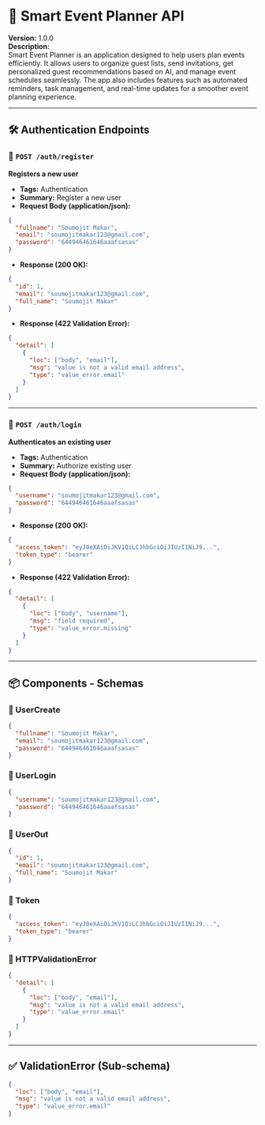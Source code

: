 # 📅 Smart Event Planner API

**Version:** 1.0.0  
**Description:**  
Smart Event Planner is an application designed to help users plan events efficiently. It allows users to organize guest lists, send invitations, get personalized guest recommendations based on AI, and manage event schedules seamlessly. The app also includes features such as automated reminders, task management, and real-time updates for a smoother event planning experience.

---

## 🛠️ Authentication Endpoints

### 🔐 `POST /auth/register`
**Registers a new user**

- **Tags:** Authentication  
- **Summary:** Register a new user  
- **Request Body (application/json):**
```json
{
  "fullname": "Soumojit Makar",
  "email": "soumojitmakar123@gmail.com",
  "password": "644946461646aaafsasas"
}
```

- **Response (200 OK):**
```json
{
  "id": 1,
  "email": "soumojitmakar123@gmail.com",
  "full_name": "Soumojit Makar"
}
```

- **Response (422 Validation Error):**
```json
{
  "detail": [
    {
      "loc": ["body", "email"],
      "msg": "value is not a valid email address",
      "type": "value_error.email"
    }
  ]
}
```

---

### 🔑 `POST /auth/login`
**Authenticates an existing user**

- **Tags:** Authentication  
- **Summary:** Authorize existing user  
- **Request Body (application/json):**
```json
{
  "username": "soumojitmakar123@gmail.com",
  "password": "644946461646aaafsasas"
}
```

- **Response (200 OK):**
```json
{
  "access_token": "eyJ0eXAiOiJKV1QiLCJhbGciOiJIUzI1NiJ9...",
  "token_type": "bearer"
}
```

- **Response (422 Validation Error):**
```json
{
  "detail": [
    {
      "loc": ["body", "username"],
      "msg": "field required",
      "type": "value_error.missing"
    }
  ]
}
```

---

## 📦 Components - Schemas

### 🔸 UserCreate
```json
{
  "fullname": "Soumojit Makar",
  "email": "soumojitmakar123@gmail.com",
  "password": "644946461646aaafsasas"
}
```

### 🔸 UserLogin
```json
{
  "username": "soumojitmakar123@gmail.com",
  "password": "644946461646aaafsasas"
}
```

### 🔸 UserOut
```json
{
  "id": 1,
  "email": "soumojitmakar123@gmail.com",
  "full_name": "Soumojit Makar"
}
```

### 🔸 Token
```json
{
  "access_token": "eyJ0eXAiOiJKV1QiLCJhbGciOiJIUzI1NiJ9...",
  "token_type": "bearer"
}
```

### 🔸 HTTPValidationError
```json
{
  "detail": [
    {
      "loc": ["body", "email"],
      "msg": "value is not a valid email address",
      "type": "value_error.email"
    }
  ]
}
```

---

## ✅ ValidationError (Sub-schema)
```json
{
  "loc": ["body", "email"],
  "msg": "value is not a valid email address",
  "type": "value_error.email"
}
```

